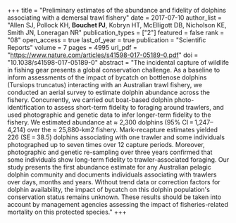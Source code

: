 +++
title = "Preliminary estimates of the abundance and fidelity of dolphins associating with a demersal trawl fishery"
date = 2017-07-10
author_list = "Allen SJ, Pollock KH, <b>Bouchet PJ</b>, Kobryn HT, McElligott DB, Nicholson KE, Smith JN, Loneragan NR"
publication_types = ["2"]
featured = false
rank = "08"
open_access = true
last_of_year = true
publication = "Scientific Reports"
volume = 7
pages = 4995
url_pdf = "https://www.nature.com/articles/s41598-017-05189-0.pdf"
doi = "10.1038/s41598-017-05189-0"
abstract = "The incidental capture of wildlife in fishing gear presents a global conservation challenge. As a baseline to inform assessments of the impact of bycatch on bottlenose dolphins (Tursiops truncatus) interacting with an Australian trawl fishery, we conducted an aerial survey to estimate dolphin abundance across the fishery. Concurrently, we carried out boat-based dolphin photo-identification to assess short-term fidelity to foraging around trawlers, and used photographic and genetic data to infer longer-term fidelity to the fishery. We estimated abundance at ≈ 2,300 dolphins (95% CI = 1,247–4,214) over the ≈ 25,880-km2 fishery. Mark-recapture estimates yielded 226 (SE = 38.5) dolphins associating with one trawler and some individuals photographed up to seven times over 12 capture periods. Moreover, photographic and genetic re-sampling over three years confirmed that some individuals show long-term fidelity to trawler-associated foraging. Our study presents the first abundance estimate for any Australian pelagic dolphin community and documents individuals associating with trawlers over days, months and years. Without trend data or correction factors for dolphin availability, the impact of bycatch on this dolphin population's conservation status remains unknown. These results should be taken into account by management agencies assessing the impact of fisheries-related mortality on this protected species."
+++

